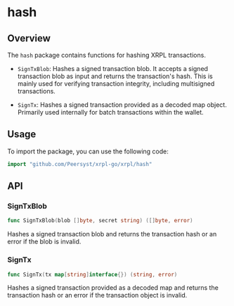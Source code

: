 # hash

## Overview

The `hash` package contains functions for hashing XRPL transactions.

- `SignTxBlob`: Hashes a signed transaction blob. It accepts a signed transaction blob as input and returns the transaction's hash. This is mainly used for verifying transaction integrity, including multisigned transactions.

- `SignTx`: Hashes a signed transaction provided as a decoded map object. Primarily used internally for batch transactions within the wallet.

## Usage

To import the package, you can use the following code:

```go
import "github.com/Peersyst/xrpl-go/xrpl/hash"
```

## API

### SignTxBlob

```go
func SignTxBlob(blob []byte, secret string) ([]byte, error)
```

Hashes a signed transaction blob and returns the transaction hash or an error if the blob is invalid.

### SignTx

```go
func SignTx(tx map[string]interface{}) (string, error)
```

Hashes a signed transaction provided as a decoded map and returns the transaction hash or an error if the transaction object is invalid.
